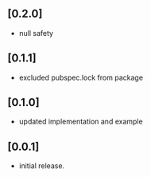 
## [0.2.0]

* null safety

## [0.1.1]

* excluded pubspec.lock from package

## [0.1.0]

* updated implementation and example

## [0.0.1]

* initial release.
